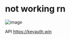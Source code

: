 # not working rn
![image](https://github.com/Bt08s/License-Authenticator/assets/68190921/afc00c8c-3790-4724-a020-19137cd046cc)

API https://keyauth.win

